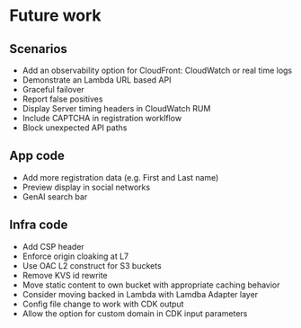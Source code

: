 # Future work

## Scenarios  

* Add an observability option for CloudFront: CloudWatch or real time logs
* Demonstrate an Lambda URL based API
* Graceful failover
* Report false positives 
* Display Server timing headers in CloudWatch RUM
* Include CAPTCHA in registration worklflow
* Block unexpected API paths

## App code
* Add more registration data (e.g. First and Last name)
* Preview display in social networks
* GenAI search bar

## Infra code
* Add CSP header
* Enforce origin cloaking at L7
* Use OAC L2 construct for S3 buckets
* Remove KVS id rewrite
* Move static content to own bucket with appropriate caching behavior
* Consider moving backed in Lambda with Lamdba Adapter layer
* Config file change to work with CDK output
* Allow the option for custom domain in CDK input parameters
